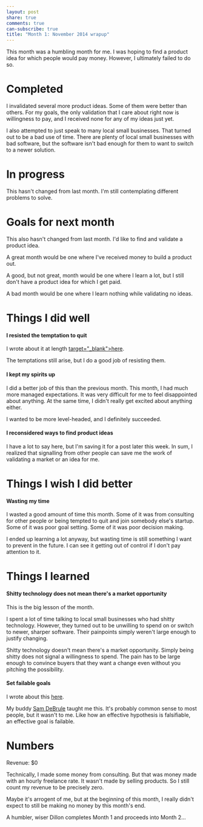 ```yaml
---
layout: post
share: true
comments: true
can-subscribe: true
title: "Month 1: November 2014 wrapup"
---
```


This month was a humbling month for me.  I was hoping to find a product idea for which people would pay money.  However, I ultimately failed to do so.

# Completed

I invalidated several more product ideas.  Some of them were better than others.  For my goals, the only validation that I care about right now is willingness to pay, and I received none for any of my ideas just yet.

I also attempted to just speak to many local small businesses.  That turned out to be a bad use of time.  There are plenty of local small businesses with bad software, but the software isn't bad enough for them to want to switch to a newer solution.

# In progress

This hasn't changed from last month.  I'm still contemplating different problems to solve.

# Goals for next month

This also hasn't changed from last month.  I'd like to find and validate a product idea.

A great month would be one where I've received money to build a product out.

A good, but not great, month would be one where I learn a lot, but I still don't have a product idea for which I get paid.

A bad month would be one where I learn nothing while validating no ideas.

# Things I did well

#### I resisted the temptation to quit

I wrote about it at length <a href="http://www.dillonforrest.com/startup/temptations-to-quit/"> target="_blank">here</a>.

The temptations still arise, but I do a good job of resisting them.

#### I kept my spirits up

I did a better job of this than the previous month.  This month, I had much more managed expectations.  It was very difficult for me to feel disappointed about anything.  At the same time, I didn't really get excited about anything either.

I wanted to be more level-headed, and I definitely succeeded.

#### I reconsidered ways to find product ideas

I have a lot to say here, but I'm saving it for a post later this week.  In sum, I realized that signalling from other people can save me the work of validating a market or an idea for me.

# Things I wish I did better

#### Wasting my time

I wasted a good amount of time this month.  Some of it was from consulting for other people or being tempted to quit and join somebody else's startup.  Some of it was poor goal setting.  Some of it was poor decision making.

I ended up learning a lot anyway, but wasting time is still something I want to prevent in the future.  I can see it getting out of control if I don't pay attention to it.

# Things I learned

#### Shitty technology does not mean there's a market opportunity

This is the big lesson of the month.

I spent a lot of time talking to local small businesses who had shitty technology.  However, they turned out to be unwilling to spend on or switch to newer, sharper software.  Their painpoints simply weren't large enough to justify changing.

Shitty technology doesn't mean there's a market opportunity.  Simply being shitty does not signal a willingness to spend.  The pain has to be large enough to convince buyers that they want a change even without you pitching the possibility.

#### Set failable goals

I wrote about this <a href="http://www.dillonforrest.com/startup/i-was-setting-goals-like-an-idiot/" target="_blank">here</a>.

My buddy <a href="https://twitter.com/SamDeBrule" target="_blank">Sam DeBrule</a> taught me this.  It's probably common sense to most people, but it wasn't to me.  Like how an effective hypothesis is falsifiable, an effective goal is failable.

# Numbers

Revenue:  $0

Technically, I made some money from consulting.  But that was money made with an hourly freelance rate.  It wasn't made by selling products.  So I still count my revenue to be precisely zero.

Maybe it's arrogent of me, but at the beginning of this month, I really didn't expect to still be making no money by this month's end.

A humbler, wiser Dillon completes Month 1 and proceeds into Month 2...
